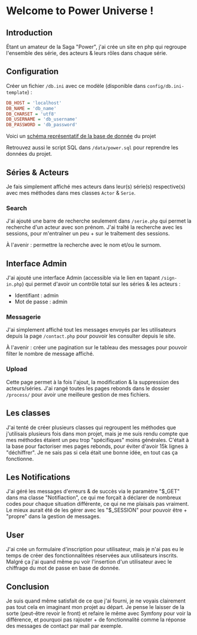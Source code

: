 # Welcome to Power Universe !

## Introduction

Étant un amateur de la Saga "Power", j'ai crée un site en php qui regroupe l'ensemble des série, des acteurs & leurs rôles dans chaque série.

## Configuration

Créer un fichier `/db.ini` avec ce modèle (disponible dans `config/db.ini-template`) :

```ini
DB_HOST = 'localhost'
DB_NAME = 'db_name'
DB_CHARSET = 'utf8'
DB_USERNAME = 'db_username'
DB_PASSWORD = 'db_password'
```

Voici un [schéma représentatif de la base de donnée](<bdd.png>) du projet

Retrouvez aussi le script SQL dans `/data/power.sql` pour reprendre les données du projet.

## Séries & Acteurs

Je fais simplement affiché mes acteurs dans leur(s) série(s) respective(s) avec mes méthodes dans mes classes `Actor` & `Serie`.

### Search

J'ai ajouté une barre de recherche seulement dans `/serie.php` qui permet la recherche d'un acteur avec son prénom. J'ai traîté la recherche avec les sessions, pour m'entraîner un peu + sur le traîtement des sessions.

À l'avenir : permettre la recherche avec le nom et/ou le surnom.

## Interface Admin

J'ai ajouté une interface Admin (accessible via le lien en tapant `/sign-in.php`) qui permet d'avoir un contrôle total sur les séries & les acteurs :
- Identifiant : admin
- Mot de passe : admin

### Messagerie 

J'ai simplement affiché tout les messages envoyés par les utilisateurs depuis la page `/contact.php` pour pouvoir les consulter depuis le site.

À l'avenir : créer une pagination sur le tableau des messages pour pouvoir filter le nombre de message affiché.

### Upload

Cette page permet à la fois l'ajout, la modification & la suppression des acteurs/séries. J'ai rangé toutes les pages rebonds dans le dossier `/process/` pour avoir une meilleure gestion de mes fichiers.

## Les classes

J'ai tenté de créer plusieurs classes qui regroupent les méthodes que j'utilisais plusieurs fois dans mon projet, mais je me suis rendu compte que mes méthodes étaient un peu trop "spécifiques" moins générales. C'était à la base pour factoriser mes pages rebonds, pour éviter d'avoir 15k lignes à "déchiffrer". Je ne sais pas si cela était une bonne idée, en tout cas ça fonctionne.

## Les Notifications

J'ai géré les messages d'erreurs & de succès via le paramètre "$_GET" dans ma classe "Notifiaction", ce qui me forçait à déclarer de nombreux codes pour chaque situation différente, ce qui ne me plaisais pas vraiment. Le mieux aurait été de les gérer avec les "$_SESSION" pour pouvoir être + "propre" dans la gestion de messages.

## User

J'ai crée un formulaire d'inscription pour utilisateur, mais je n'ai pas eu le temps de créer des fonctionnalitées réservées aux utilisateurs inscrits. Malgré ça j'ai quand même pu voir l'insertion d'un utilisateur avec le chiffrage du mot de passe en base de donnée.

## Conclusion

Je suis quand même satisfait de ce que j'ai fourni, je ne voyais clairement pas tout cela en imaginant mon projet au départ. Je pense le laisser de la sorte (peut-être revoir le front) et refaire le même avec Symfony pour voir la différence, et pourquoi pas rajouter + de fonctionnalité comme la réponse des messages de contact par mail par exemple.